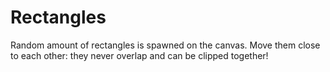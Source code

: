 # Rectangles

Random amount of rectangles is spawned on the canvas. 
Move them close to each other: they never overlap and can be clipped together!